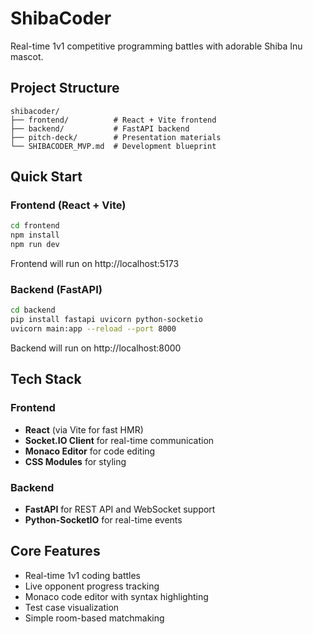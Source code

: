 # ShibaCoder

Real-time 1v1 competitive programming battles with adorable Shiba Inu mascot.

## Project Structure

```
shibacoder/
├── frontend/          # React + Vite frontend
├── backend/           # FastAPI backend
├── pitch-deck/        # Presentation materials
└── SHIBACODER_MVP.md  # Development blueprint
```

## Quick Start

### Frontend (React + Vite)

```bash
cd frontend
npm install
npm run dev
```

Frontend will run on http://localhost:5173

### Backend (FastAPI)

```bash
cd backend
pip install fastapi uvicorn python-socketio
uvicorn main:app --reload --port 8000
```

Backend will run on http://localhost:8000

## Tech Stack

### Frontend
- **React** (via Vite for fast HMR)
- **Socket.IO Client** for real-time communication
- **Monaco Editor** for code editing
- **CSS Modules** for styling

### Backend
- **FastAPI** for REST API and WebSocket support
- **Python-SocketIO** for real-time events

## Core Features

- Real-time 1v1 coding battles
- Live opponent progress tracking
- Monaco code editor with syntax highlighting
- Test case visualization
- Simple room-based matchmaking
